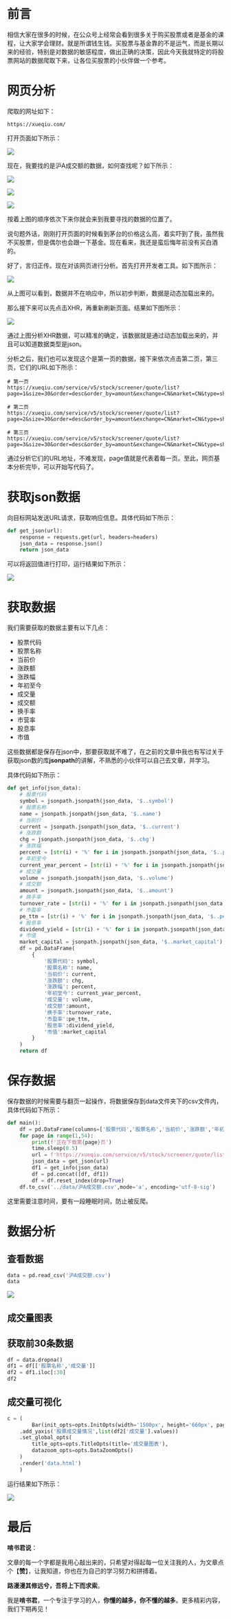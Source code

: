 # 前言

相信大家在很多的时候，在公众号上经常会看到很多关于购买股票或者是基金的课程，让大家学会理财。就是所谓钱生钱。买股票与基金靠的不是运气，而是长期以来的经验，特别是对数据的敏感程度，做出正确的决策，因此今天我就特定的将股票网站的数据爬取下来，让各位买股票的小伙伴做一个参考。

# 网页分析

爬取的网址如下：

```
https://xueqiu.com/
```

打开页面如下所示：

![](https://routing-ospf.oss-cn-beijing.aliyuncs.com/image-20210215223052207.png)

现在，我要找的是沪A成交额的数据，如何查找呢？如下所示：

![](https://routing-ospf.oss-cn-beijing.aliyuncs.com/image-20210215223213638.png)

![](https://routing-ospf.oss-cn-beijing.aliyuncs.com/image-20210215223244159.png)

![](https://routing-ospf.oss-cn-beijing.aliyuncs.com/image-20210215223308119.png)

按着上图的顺序依次下来你就会来到我要寻找的数据的位置了。

说句题外话，刚刚打开页面的时候看到茅台的价格这么高，着实吓到了我，虽然我不买股票，但是偶尔也会跟一下基金。现在看来，我还是蛮后悔年前没有买白酒的。

好了，言归正传。现在对该网页进行分析。首先打开开发者工具。如下图所示：

![](https://routing-ospf.oss-cn-beijing.aliyuncs.com/image-20210215223953727.png)

从上图可以看到，数据并不在响应中，所以初步判断，数据是动态加载出来的。

那么接下来可以先点击XHR，再重新刷新页面。结果如下图所示：

![](https://routing-ospf.oss-cn-beijing.aliyuncs.com/image-20210215224234767.png)

通过上图分析XHR数据，可以精准的确定，该数据就是通过动态加载出来的，并且可以知道数据类型是json。

分析之后，我们也可以发现这个是第一页的数据，接下来依次点击第二页，第三页，它们的URL如下所示：

```
# 第一页
https://xueqiu.com/service/v5/stock/screener/quote/list?page=1&size=30&order=desc&order_by=amount&exchange=CN&market=CN&type=sha&_=1613400107752

# 第二页
https://xueqiu.com/service/v5/stock/screener/quote/list?page=2&size=30&order=desc&order_by=amount&exchange=CN&market=CN&type=sha&_=1613400455501

# 第三页
https://xueqiu.com/service/v5/stock/screener/quote/list?page=3&size=30&order=desc&order_by=amount&exchange=CN&market=CN&type=sha&_=1613400541459
```

通过分析它们的URL地址，不难发现，page值就是代表着每一页。至此，网页基本分析完毕，可以开始写代码了。

# 获取json数据

向目标网站发送URL请求，获取响应信息。具体代码如下所示：

```python
def get_json(url):
    response = requests.get(url, headers=headers)
    json_data = response.json()
    return json_data
```

可以将返回值进行打印，运行结果如下所示：

![](https://routing-ospf.oss-cn-beijing.aliyuncs.com/image-20210215232154388.png)

# 获取数据

我们需要获取的数据主要有以下几点：

- 股票代码
- 股票名称
- 当前价
- 涨跌额
- 涨跌幅
- 年初至今
- 成交量
- 成交额
- 换手率
- 市营率
- 股息率
- 市值

这些数据都是保存在json中，那要获取就不难了，在之前的文章中我也有写过关于获取json数的库**jsonpath**的讲解，不熟悉的小伙伴可以自己去文章，并学习。

具体代码如下所示：

```python
def get_info(json_data):
    # 股票代码
    symbol = jsonpath.jsonpath(json_data, '$..symbol')
    # 股票名称
    name = jsonpath.jsonpath(json_data, '$..name')
    # 当前价
    current = jsonpath.jsonpath(json_data, '$..current')
    # 涨跌额
    chg = jsonpath.jsonpath(json_data, '$..chg')
    # 涨跌幅
    percent = [str(i) + '%' for i in jsonpath.jsonpath(json_data, '$..percent')]
    # 年初至今
    current_year_percent = [str(i) + '%' for i in jsonpath.jsonpath(json_data, '$..current_year_percent')]
    # 成交量
    volume = jsonpath.jsonpath(json_data, '$..volume')
    # 成交额
    amount = jsonpath.jsonpath(json_data, '$..amount')
    # 换手率
    turnover_rate = [str(i) + '%' for i in jsonpath.jsonpath(json_data, '$..turnover_rate')]
    # 市盈率
    pe_ttm = [str(i) + '%' for i in jsonpath.jsonpath(json_data, '$..pe_ttm')]
    # 股息率
    dividend_yield = [str(i) + '%' for i in jsonpath.jsonpath(json_data, '$..dividend_yield')]
    # 市值
    market_capital = jsonpath.jsonpath(json_data, '$..market_capital')
    df = pd.DataFrame(
        {
            '股票代码': symbol,
            '股票名称': name,
            '当前价': current,
            '涨跌额': chg,
            '涨跌幅': percent,
            '年初至今': current_year_percent,
            '成交量': volume,
            '成交额':amount,
            '换手率':turnover_rate,
            '市盈率':pe_ttm,
            '股息率':dividend_yield,
            '市值':market_capital
        }
    )
    return df
```

# 保存数据

保存数据的时候需要与翻页一起操作，将数据保存到data文件夹下的csv文件内，具体代码如下所示：

```python
def main():
    df = pd.DataFrame(columns=['股票代码','股票名称','当前价','涨跌额','年初至今', '成交量', '成交额', '换手率', '市盈率','股息率', '市值'])
    for page in range(1,54):
        print(f'正在下载第{page}页')
        time.sleep(0.5)
        url = f'https://xueqiu.com/service/v5/stock/screener/quote/list?page={page}&size=30&order=desc&order_by=amount&exchange=CN&market=CN&type=sha&_=1613400107752'
        json_data = get_json(url)
        df1 = get_info(json_data)
        df = pd.concat([df, df1])
        df = df.reset_index(drop=True)
    df.to_csv('../data/沪A成交额.csv',mode='a', encoding='utf-8-sig')
```

这里需要注意时间，要有一段睡眠时间，防止被反爬。

# 数据分析

## 查看数据

```python
data = pd.read_csv('沪A成交额.csv')
data
```

![](https://routing-ospf.oss-cn-beijing.aliyuncs.com/image-20210216001818720.png)

## 成交量图表

## 获取前30条数据

```python
df = data.dropna()
df1 = df[['股票名称','成交量']]
df2 = df1.iloc[:30]
df2
```

## 成交量可视化

```python
c = (
        Bar(init_opts=opts.InitOpts(width='1500px', height='660px', page_title='股票可视化')).add_xaxis(list(df2['股票名称'].values))
    .add_yaxis('股票成交量情况',list(df2['成交量'].values))
    .set_global_opts(
        title_opts=opts.TitleOpts(title='成交量图表'),
        datazoom_opts=opts.DataZoomOpts()
    )
    .render('data.html')
    )
```

运行结果如下所示：

![](https://routing-ospf.oss-cn-beijing.aliyuncs.com/image-20210216011233098.png)

# 最后

**啃书君说**：

文章的每一个字都是我用心敲出来的，只希望对得起每一位关注我的人，为文章点个【**赞**】，让我知道，你也在为自己的学习努力和拼搏着。

**路漫漫其修远兮，吾将上下而求索**。

我是**啃书君**，一个专注于学习的人，**你懂的越多，你不懂的越多**。更多精彩内容，我们下期再见！